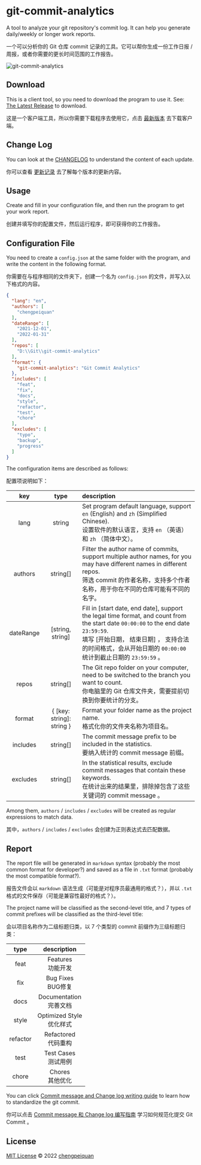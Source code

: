 # git-commit-analytics

A tool to analyze your git repository's commit log. It can help you generate daily/weekly or longer work reports.

一个可以分析你的 Git 仓库 commit 记录的工具。它可以帮你生成一份工作日报 / 周报，或者你需要的更长时间范围的工作报告。

![git-commit-analytics](https://cdn.jsdelivr.net/gh/chengpeiquan/assets-storage/img/2022/01/20220103021254.gif)

## Download

This is a client tool, so you need to download the program to use it. See: [The Latest Release](https://github.com/analyticsjs/git-commit-analytics/releases/latest) to download.

这是一个客户端工具，所以你需要下载程序去使用它，点击 [最新版本](https://github.com/analyticsjs/git-commit-analytics/releases/latest) 去下载客户端。

## Change Log

You can look at the [CHANGELOG](./CHANGELOG.md) to understand the content of each update. 

你可以查看 [更新记录](./CHANGELOG.md) 去了解每个版本的更新内容。

## Usage

Create and fill in your configuration file, and then run the program to get your work report.

创建并填写你的配置文件，然后运行程序，即可获得你的工作报告。

## Configuration File

You need to create a `config.json` at the same folder with the program, and write the content in the following format.

你需要在与程序相同的文件夹下，创建一个名为 `config.json` 的文件，并写入以下格式的内容。

```json
{
  "lang": "en",
  "authors": [
    "chengpeiquan"
  ],
  "dateRange": [
    "2021-12-01",
    "2022-01-31"
  ],
  "repos": [
    "D:\\Git\\git-commit-analytics"
  ],
  "format": {
    "git-commit-analytics": "Git Commit Analytics"
  },
  "includes": [
    "feat",
    "fix",
    "docs",
    "style",
    "refactor",
    "test",
    "chore"
  ],
  "excludes": [
    "typo",
    "backup",
    "progress"
  ]
}
```

The configuration items are described as follows:

配置项说明如下：

key|type|description
:-:|:-:|:--
lang|string|Set program default language, support `en` (English) and `zh` (Simplified Chinese).<br>设置软件的默认语言，支持 `en` （英语）和 `zh` （简体中文）。
authors|string[]|Filter the author name of commits, support multiple author names, for you may have different names in different repos.<br>筛选 commit 的作者名称，支持多个作者名称，用于你在不同的仓库可能有不同的名字。
dateRange|[string, string]|Fill in [start date, end date], support the legal time format, and count from the start date `00:00:00` to the end date `23:59:59`.<br>填写 [开始日期， 结束日期] ， 支持合法的时间格式，会从开始日期的 `00:00:00` 统计到截止日期的 `23:59:59` 。
repos|string[]|The Git repo folder on your computer, need to be switched to the branch you want to count.<br>你电脑里的 Git 仓库文件夹，需要提前切换到你要统计的分支。
format|{ [key: string]: string }|Format your folder name as the project name.<br>格式化你的文件夹名称为项目名。
includes|string[]|The commit message prefix to be included in the statistics.<br>要纳入统计的 commit message 前缀。
excludes|string[]|In the statistical results, exclude commit messages that contain these keywords.<br>在统计出来的结果里，排除掉包含了这些关键词的 commit message 。

Among them, `authors` / `includes` / `excludes` will be created as regular expressions to match data.

其中，`authors` / `includes` / `excludes` 会创建为正则表达式去匹配数据。

## Report

The report file will be generated in `markdown` syntax (probably the most common format for developer?) and saved as a file in `.txt` format (probably the most compatible format?).

报告文件会以 `markdown` 语法生成（可能是对程序员最通用的格式？），并以 `.txt` 格式的文件保存（可能是兼容性最好的格式？）。

The project name will be classified as the second-level title, and 7 types of commit prefixes will be classified as the third-level title:

会以项目名称作为二级标题归类，以 7 个类型的 commit 前缀作为三级标题归类：

type|description
:-:|:-:
feat|Features<br>功能开发
fix|Bug Fixes<br>BUG修复
docs|Documentation<br>完善文档
style|Optimized Style<br>优化样式
refactor|Refactored<br>代码重构
test|Test Cases<br>测试用例
chore|Chores<br>其他优化

You can click [Commit message and Change log writing guide](https://www.ruanyifeng.com/blog/2016/01/commit_message_change_log.html) to learn how to standardize the git commit.

你可以点击 [Commit message 和 Change log 编写指南](https://www.ruanyifeng.com/blog/2016/01/commit_message_change_log.html) 学习如何规范化提交 Git Commit 。

## License

[MIT License](./LICENSE) © 2022 [chengpeiquan](https://github.com/chengpeiquan)

